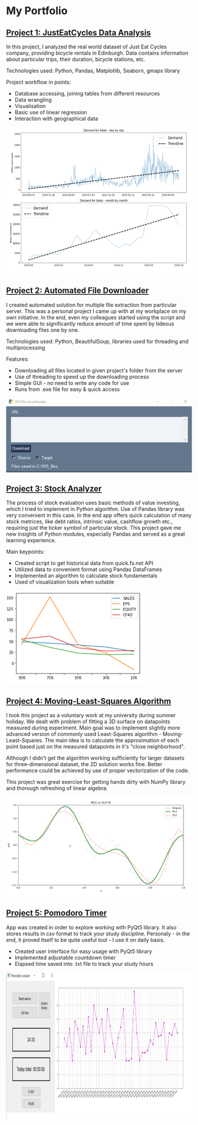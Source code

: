 # My Portfolio

## [Project 1: JustEatCycles Data Analysis](https://github.com/viliam-gago/JustEatCycles_Analysis)
In this project, I analyzed the real world dataset of Just Eat Cycles company, providing bicycle rentals in Edinburgh. Data contains information about particular trips, their duration, bicycle stations, etc. 

Technologies used: Python, Pandas, Matplotlib, Seaborn, gmaps library

Project workflow in points:
- Database accessing, joining tables from different resources
- Data wrangling
- Visualisation
- Basic use of linear regression
- Interaction with geographical data
<img src="https://github.com/viliam-gago/JustEatCycles_Analysis/blob/master/img/repo_pic.png" width="650px" height="400px" />

## [Project 2: Automated File Downloader](https://github.com/viliam-gago/automated_file_downloader)
I created automated solution for multiple file extraction from particular server. This was a personal project I came up with at my workplace on my own initiative. In the end, even my colleagues started using the script and we were able to significantly reduce amount of time spent by tideous downloading files one by one.

Technologies used: Python, BeautifulSoup, libraries used for threading and multiprocessing

Features:
- Downloading all files located in given project's folder from the server
- Use of threading to speed up the downloading process
- Simple GUI - no need to write any code for use
- Runs from .exe file for easy & quick access

![](https://github.com/viliam-gago/automated_file_downloader/blob/master/img/pic.png)



## [Project 3: Stock Analyzer](https://github.com/viliam-gago/stock_analyzer)
The process of stock evaluation uses basic methods of value investing, which I tried to implement in Python algorithm. Use of Pandas library was very convenient in this case. In the end app offers quick calculation of many stock metrices, like debt ratios, intrinsic value, cashflow growth etc., requiring just the ticker symbol of particular stock. This project gave me new insights of Python modules, especially Pandas and served as a great learning experience.

Main keypoints:
- Created script to get historical data from quick.fs.net API
- Utilized data to convenient format using Pandas DataFrames
- Implemented an algorithm to calculate stock fundamentals
- Used of visualization tools when suitable

![](https://github.com/viliam-gago/Viliam_Portfolio/blob/master/images/fundamentals.PNG)


## [Project 4: Moving-Least-Squares Algorithm](https://github.com/viliam-gago/moving_least_squares)
I took this project as a voluntary work at my university during summer holiday. We dealt with problem of fitting a 3D surface on datapoints measured during experiment. Main goal was to implement slightly more advanced version of commonly used Least-Squares algorithm - Moving-Least-Squares. The main idea is to calculate the approximation of each point based just on the measured datapoints in it's "close neighborhood". 

Although I didn't get the algorithm working sufficiently for larger datasets for three-dimensional dataset, the 2D solution works fine. Better performance could be achieved by use of proper vectorization of the code.

This project was great exercise for getting hands dirty with NumPy library and thorough refreshing of linear algebra.

![](https://github.com/viliam-gago/moving_least_squares/blob/master/img/comparison.png)

## [Project 5: Pomodoro Timer](https://github.com/viliam-gago/pomodoro_timer)
App was created in order to explore working with PyQt5 library. It also stores results in csv format to track your study discipline. Personaly - in the end, it proved itself to be quite useful tool - I use it on daily basis.

- Created user interface for easy usage with PyQt5 library
- Implemented adjustable countdown timer
- Elapsed time saved into .txt file to track your study hours

<img src="https://github.com/viliam-gago/Viliam_Portfolio/blob/master/images/pomodoro2.png" width="1000px" height="400px" />

